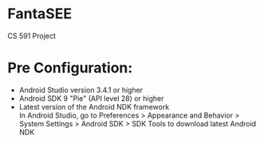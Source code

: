 # FantaSEE
CS 591 Project

# Pre Configuration:
- Android Studio version 3.4.1 or higher
- Android SDK 9 "Pie" (API level 28) or higher
- Latest version of the Android NDK framework  
In Android Studio, go to Preferences > Appearance and Behavior > System Settings > Android SDK  > SDK Tools to download latest Android NDK
